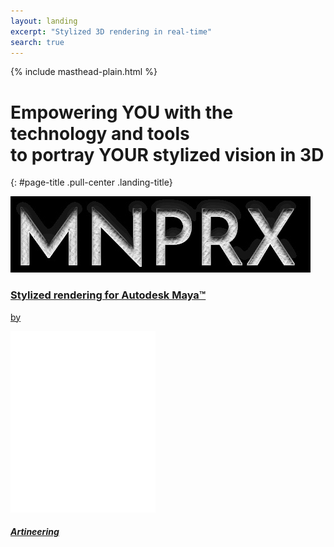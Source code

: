 ```yaml
---
layout: landing
excerpt: "Stylized 3D rendering in real-time"
search: true
---
```


<div class="landing-logo">
  {% include masthead-plain.html %}
</div>

# Empowering YOU with the technology and tools <br>to portray YOUR stylized vision in 3D
{: #page-title .pull-center .landing-title}

<div class="full-width landing-banner">
  <a href="/software/MNPRX">
    <div class="landing-split">
      <div class="landing-split-section">
        <div class="landing-split-options split-left">
          <div class="lso-one">
            <img src="/images/MNPRX/MNPRX.jpg"/>
            <h3>Stylized rendering for Autodesk Maya&trade;</h3>
          </div>
        </div>
      </div>
      <div class="landing-split-section-center">
        <div class="landing-split-options">
          <p> by </p>
        </div>
      </div>
      <div class="landing-split-section">
        <div class="landing-split-options options-logo split-right">
          <img src="/images/logo-flat_white.svg"/>
          <h5>Artineering</h5>
        </div>
  <!--      <h2>Services</h2>
        <div class="landing-split-options">
          <a href="/services/seminars">
            <div>
              <i class="fas fa-users-class fa-3x"></i>
              <h3>Seminars</h3>
            </div>
          </a>
          <a href="/services/rnd">
            <div>
              <i class="fas fa-laptop-code fa-3x"></i>
              <h3>RnD</h3>
            </div>
          </a>
          <a href="/services/support">
            <div>
              <i class="fas fa-user-headset fa-3x"></i>
              <h3>Support</h3>
            </div>
          </a>
        </div>   -->
      </div>
    </div>
  </a>
</div>


<!--
<div class="aio-slick">
  <div>
    <img src="/images/carousel/summer_wc.jpg" />
    <p>Watercolor stylization</p>
    <span>Sunny Afternoon. 3D Model © Stevie Brown</span>
  </div>
  <div>
    <img src="/images/carousel/summer_op.jpg" />
    <p>Oil paint stylization</p>
    <span>Sunny Afternoon. 3D Model © Stevie Brown</span>
  </div>
  <div>
    <img src="/images/carousel/summer_cc.jpg" />
    <p>Charcoal stylization</p>
    <span>Sunny Afternoon. 3D Model © Stevie Brown</span>
  </div>
  <div>
    <img src="/images/carousel/summer_vp.jpg" />
    <p>Normal viewport render</p>
    <span>Sunny Afternoon. 3D Model © Stevie Brown</span>
  </div>
</div>
 -->


<!-- landing page stylesheet -->
<link rel="stylesheet" href="{{ '/assets/css/landing.css' | relative_url }}">

